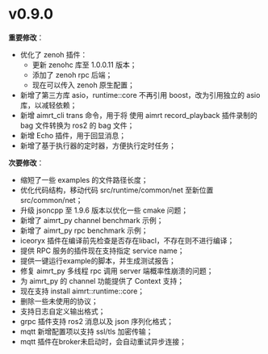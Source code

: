 # v0.9.0


**重要修改**：
- 优化了 zenoh 插件：
  - 更新 zenohc 库至 1.0.0.11 版本；
  - 添加了 zenoh rpc 后端；
  - 现在可以传入 zenoh 原生配置；
- 新增了第三方库 asio，runtime::core 不再引用 boost，改为引用独立的 asio 库，以减轻依赖；
- 新增 aimrt_cli trans 命令，用于将 使用 aimrt record_playback 插件录制的 bag 文件转换为 ros2 的 bag 文件；
- 新增 Echo 插件，用于回显消息；
- 新增了基于执行器的定时器，方便执行定时任务；

**次要修改**：
- 缩短了一些 examples 的文件路径长度；
- 优化代码结构，移动代码 src/runtime/common/net 至新位置 src/common/net；
- 升级 jsoncpp 至 1.9.6 版本以优化一些 cmake 问题；
- 新增了 aimrt_py channel benchmark 示例；
- 新增了 aimrt_py rpc benchmark 示例；
- iceoryx 插件在编译前先检查是否存在libacl，不存在则不进行编译；
- 提供 RPC 服务的插件现在支持指定 service name；
- 提供一键运行example的脚本，并生成测试报告；
- 修复 aimrt_py 多线程 rpc 调用 server 端概率性崩溃的问题；
- 为 aimrt_py 的 channel 功能提供了 Context 支持；
- 现在支持 install aimrt::runtime::core；
- 删除一些未使用的协议；
- 支持日志自定义输出格式；
- grpc 插件支持 ros2 消息以及 json 序列化格式；
- mqtt 新增配置项以支持 ssl/tls 加密传输；
- mqtt 插件在broker未启动时，会自动重试异步连接；
